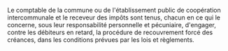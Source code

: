 Le comptable de la commune ou de l'établissement public de coopération intercommunale et le receveur des impôts sont tenus, chacun en ce qui le concerne, sous leur responsabilité personnelle et pécuniaire, d'engager, contre les débiteurs en retard, la procédure de recouvrement forcé des créances, dans les conditions prévues par les lois et règlements.